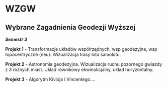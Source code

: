 # WZGW
## Wybrane Zagadnienia Geodezji Wyższej

__*Semestr 3*__

__Projekt 1__ - Transformacje układów współrzędnych, wsp geodezyjne, wsp topocentryczne (neu). Wizualizacja trasy lotu samolotu. 

__Projekt 2__ - Astronomia geodezyjna. Wizualizacja ruchu pozornego gwiazdy z 3 różnych miast. Układ równikowy ekwinokcjalny, układ horyzontalny.

__Projekt 3__ - Algorytm Kivioja i Vincentego....
